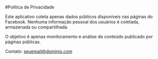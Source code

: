 #Política de Privacidade

Este aplicativo coleta apenas dados públicos disponíveis nas páginas do Facebook.
Nenhuma informação pessoal dos usuários é coletada, armazenada ou compartilhada.

O objetivo é apenas monitoramento e análise de conteúdo publicado por páginas públicas.

Contato: seuemail@dominio.com

